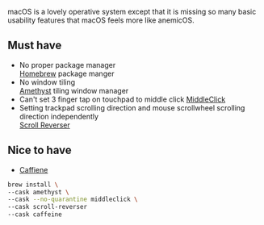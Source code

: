 macOS is a lovely operative system except that it is missing so many basic usability features that macOS feels more like anemicOS.

## Must have

- No proper package manager  
   [Homebrew](https://brew.sh/) package manger
- No window tiling  
   [Amethyst](https://ianyh.com/amethyst/) tiling window manager
- Can't set  3 finger tap on touchpad to  middle click
   [MiddleClick](https://github.com/artginzburg/MiddleClick-Ventura)
- Setting trackpad scrolling direction and mouse scrollwheel scrolling direction independently  
   [Scroll Reverser](https://pilotmoon.com/scrollreverser/)

## Nice to have

- [Caffiene](https://intelliscapesolutions.com/apps/caffeine)

```sh
brew install \
--cask amethyst \
--cask --no-quarantine middleclick \
--cask scroll-reverser
--cask caffeine
```
